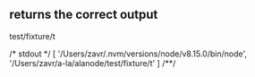 ## returns the correct output
test/fixture/t

/* stdout */
[ '/Users/zavr/.nvm/versions/node/v8.15.0/bin/node',
  '/Users/zavr/a-la/alanode/test/fixture/t' ]
/**/